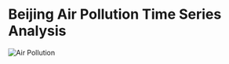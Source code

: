 # Beijing Air Pollution Time Series Analysis

![Air Pollution](https://post.medicalnewstoday.com/wp-content/uploads/sites/3/2020/04/iStock-1180072881-1200x628.jpg.png)
